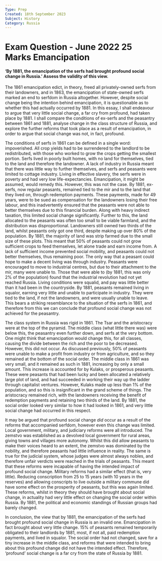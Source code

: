 ```yaml
---
Type: Prep
Created: 18th September 2023
Subject: History
Category: Russia
---
```


# Exam Question - June 2022 25 Marks Emancipation


#### ‘By 1881, the emancipation of the serfs had brought profound social change in Russia.’ Assess the validity of this view. 

The 1861 emancipation edict, in theory, freed all privately-owned serfs from their landowners, and in 1863, the emancipation of state-owned serfs marked an end to serfdom in Russia altogether. However, despite social change being the intention behind emancipation, it is questionable as to whether this had actually occurred by 1881. In this essay, I shall endeavour to argue that very little social change, a far cry from profound, had taken place by 1881. I shall compare the conditions of ex-serfs and the peasantry between 1861 and 1881, analyse change in the class structure of Russia, and explore the further reforms that took place as a result of emancipation, in order to argue that social change was not, in fact, profound.

The conditions of serfs in 1861 can be defined in a single word: impoverished. All crop yields had to be surrendered to the landlord to be redistributed, with those who worked to grow the crops getting the smallest portion. Serfs lived in poorly built homes, with no land for themselves, tied to the land and therefore the landowner. A lack of industry in Russia meant that there was little way to further themselves, and serfs and peasants were limited to cottage industry. Living in effective slavery, the serfs were in poverty and had very low life-expectancies. Emancipation, it might be assumed, would remedy this. However, this was not the case. By 1881, ex-serfs, now regular peasants, remained tied to the mir and to the land that they lived on, through redemption payments. These payments, made for 49 years, were to be sued as compensation for the landowners losing their free labour, and this inadvertently ensured that the peasants were not able to better themselves due to this financial burden. Along with heavy indirect taxation, this limited social change significantly. Further to this, the land allocated to the peasants was often too small to be viable farmland, and the distribution was disproportional. Landowners still owned two thirds of the land, whilst peasants only got one third, despite making up over 80% of the population. By 1881, the majority of land was strip farmed due to the small size of these plots. This meant that 50% of peasants could not grow sufficient crops to feed themselves, let alone trade and earn income from. A lack of sufficient income prevented social mobility, and peasants could not better themselves, thus remaining poor. The only way that a peasant could hope to make a decent living was through industry. Peasants were encouraged to move to industrial centres, but due to their attachment to the mir, many were unable to. Those that were able to (by 1881, this was only 2% of the population) found that the industrial revolution had not yet reached Russia. Living conditions were squalid, and pay was little better than it had been in the countryside. By 1881, peasants remained living in squalor, earning very little and unable to participate in industry. They were tied to the land, if not the landowners, and were usually unable to leave. This bears a striking resemblance to the situation of the serfs in 1861, and therefore from this we can conclude that profound social change was not achieved for the peasantry.

The class system in Russia was rigid in 1861. The Tsar and the aristocracy were at the top of the pyramid. The middle class (what little there was) were below this, the peasantry even further down, and serfs at the very bottom. One might think that emancipation would change this, for all classes, causing the divide between the rich and the poor to be decreased. However, this did not occur. As discussed previously, 50% of peasants were unable to make a profit from industry or from agriculture, and so they remained at the bottom of the social order. The middle class in 1861 was very small, and it remained as such in 1881, increasing by only a small amount. This increase is accounted for by Kulaks, or prosperous peasants. These were peasants that had been lucky and been allocated a relatively large plot of land, and had succeeded in working their way up the ladder through capitalist ventures. However, Kulaks made up less than 1% of the population, and so this is insignificant in the grand scheme of things. The aristocracy remained rich, with the landowners receiving the benefit of redemption payments and retaining two thirds of the land. By 1881, the social order looked very similar to how it had looked in 1861, and very little social change had occurred in this respect.

It may be argued that profound social change *did* occur as a result of the reforms that accompanied serfdom, however even this change was limited. Local government, military, and judiciary reforms were all introduced. The zemstvo was established as a devolved local government for rural areas, giving towns and villages more autonomy. Whilst this did allow peasants to make their voices heard to an extent, the zemstvo was dominated by the nobility, and therefore peasants had little influence in reality. The same is true for the judicial system, whose judges were almost always nobles, and therefore unfair verdicts were reached in the trials of peasants. This meant that these reforms were incapable of having the intended impact of profound social change. Military reforms had a similar effect (that is, very little). Reducing conscription from 25 to 15 years (with 10 years in the reserves) and allowing conscripts to live outside a military commune did have some effect on the prosperity of peasants, but this was again limited. These reforms, whilst in theory they should have brought about social change, in actuality had very little effect on changing the social order within Russia. By 1881, the political and economic standings of Russian groups had barely changed.

In conclusion, the view that by 1881, the emancipation of the serfs had brought profound social change in Russia is an invalid one. Emancipation in fact brought about very little change. 15% of peasants remained temporarily obligated to their landlords by 1881, most, if not all, paid redemption payments, and lived in squalor. The social order had not changed, save for a tiny increase in the middle class, and reforms that were intended to bring about this profound change did not have the intended effect. Therefore, ‘profound’ social change is a far cry from the state of Russia by 1881.
